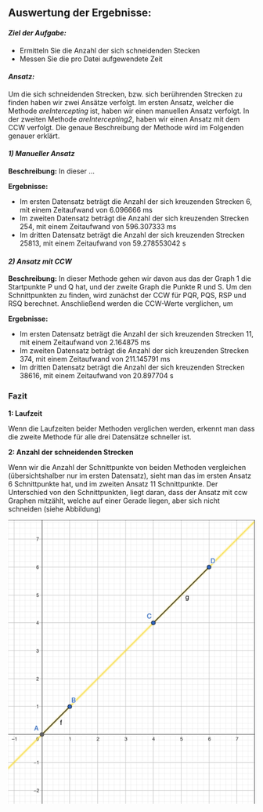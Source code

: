 ## Auswertung der Ergebnisse:

#### *Ziel der Aufgabe:*
- Ermitteln Sie die Anzahl der sich schneidenden Stecken
- Messen Sie die pro Datei aufgewendete Zeit

#### *Ansatz:*
Um die sich schneidenden Strecken, bzw. sich berührenden Strecken zu finden haben wir zwei Ansätze verfolgt.
Im ersten Ansatz, welcher die Methode *areIntercepting* ist, haben wir einen manuellen Ansatz verfolgt.
In der zweiten Methode *areIntercepting2*, haben wir einen Ansatz mit dem CCW verfolgt. Die genaue Beschreibung der
Methode wird im Folgenden genauer erklärt.

#### *1) Manueller Ansatz*
**Beschreibung:** In dieser ...

**Ergebnisse:**
- Im ersten Datensatz beträgt die Anzahl der sich kreuzenden Strecken 6, mit einem Zeitaufwand von 6.096666 ms
- Im zweiten Datensatz beträgt die Anzahl der sich kreuzenden Strecken 254, mit einem Zeitaufwand von 596.307333 ms
- Im dritten Datensatz beträgt die Anzahl der sich kreuzenden Strecken 25813, mit einem Zeitaufwand von 59.278553042 s

#### *2) Ansatz mit CCW*
**Beschreibung:** In dieser Methode gehen wir davon aus das der Graph 1 die Startpunkte P 
und Q hat, und der zweite Graph die Punkte R und S. Um den Schnittpunkten zu finden, wird zunächst der CCW
für PQR, PQS, RSP und RSQ berechnet. Anschließend werden die CCW-Werte verglichen, um 

**Ergebnisse:**
- Im ersten Datensatz beträgt die Anzahl der sich kreuzenden Strecken 11, mit einem Zeitaufwand von 2.164875 ms
- Im zweiten Datensatz beträgt die Anzahl der sich kreuzenden Strecken 374, mit einem Zeitaufwand von 211.145791 ms
- Im dritten Datensatz beträgt die Anzahl der sich kreuzenden Strecken 38616, mit einem Zeitaufwand von 20.897704 s

### Fazit
**1: Laufzeit**

Wenn die Laufzeiten beider Methoden verglichen werden, erkennt man dass die zweite Methode für alle drei Datensätze schneller ist.

**2: Anzahl der schneidenden Strecken**

Wenn wir die Anzahl der Schnittpunkte von beiden Methoden vergleichen (übersichtshalber 
nur im ersten Datensatz), sieht man das im ersten Ansatz 6 Schnittpunkte hat, und im 
zweiten Ansatz 11 Schnittpunkte. Der Unterschied von den Schnittpunkten, liegt daran, dass der Ansatz mit ccw 
Graphen mitzählt, welche auf einer Gerade liegen, aber sich nicht schneiden (siehe Abbildung)

![explanation_graphs.png](explanation_graphs.png)

